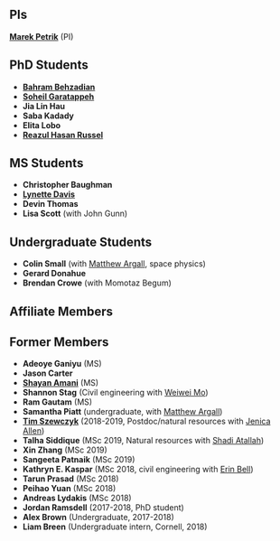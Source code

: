 ## PIs

[**Marek Petrik**](http://cs.unh.edu/~mpetrik) (PI)

## PhD Students 

* [**Bahram Behzadian**](https://buiksat.github.io/)
* [**Soheil Garatappeh**](http://www.cs.unh.edu/~sg1147/)
* **Jia Lin Hau**
* **Saba Kadady**
* **Elita Lobo**
* [**Reazul Hasan Russel**](http://cs.unh.edu/~rr1042/reazul.html) 

## MS Students

* **Christopher Baughman** 
* [**Lynette Davis**](https://ccom.unh.edu/user/ldavis)
* **Devin Thomas**
* **Lisa Scott** (with John Gunn)

## Undergraduate Students

* **Colin Small** (with [Matthew Argall](https://mypages.unh.edu/argallmr/bio), space physics)
* **Gerard Donahue**
* **Brendan Crowe** (with Momotaz Begum)

## Affiliate Members


## Former Members

* **Adeoye Ganiyu** (MS)
* **Jason Carter** 
* [**Shayan Amani**](https://shayanamani.com/)  (MS)
* **Shannon Stag** (Civil engineering with [Weiwei Mo](https://ceps.unh.edu/person/weiwei-mo))
* **Ram Gautam** (MS)
* **Samantha Piatt** (undergraduate, with [Matthew Argall](https://mypages.unh.edu/argallmr/bio))
* [**Tim Szewczyk**](https://scholar.google.com/citations?user=cS4sYDAAAAAJ&hl=en) (2018-2019, Postdoc/natural resources with [Jenica Allen](https://scholar.google.com/citations?user=fSoN2iYAAAAJ&hl=en))
* **Talha Siddique** (MSc 2019, Natural resources with [Shadi Atallah](https://colsa.unh.edu/person/shadi-s-atallah))
* **Xin Zhang** (MSc 2019)
* **Sangeeta Patnaik** (MSc 2019)
* **Kathryn E. Kaspar** (MSc 2018, civil engineering with [Erin Bell](https://ceps.unh.edu/person/erin-bell))
* **Tarun Prasad** (MSc 2018)
* **Peihao Yuan** (MSc 2018)
* **Andreas Lydakis** (MSc 2018)
* **Jordan Ramsdell** (2017-2018, PhD student)
* **Alex Brown** (Undergraduate, 2017-2018)
* **Liam Breen** (Undergraduate intern, Cornell, 2018)
